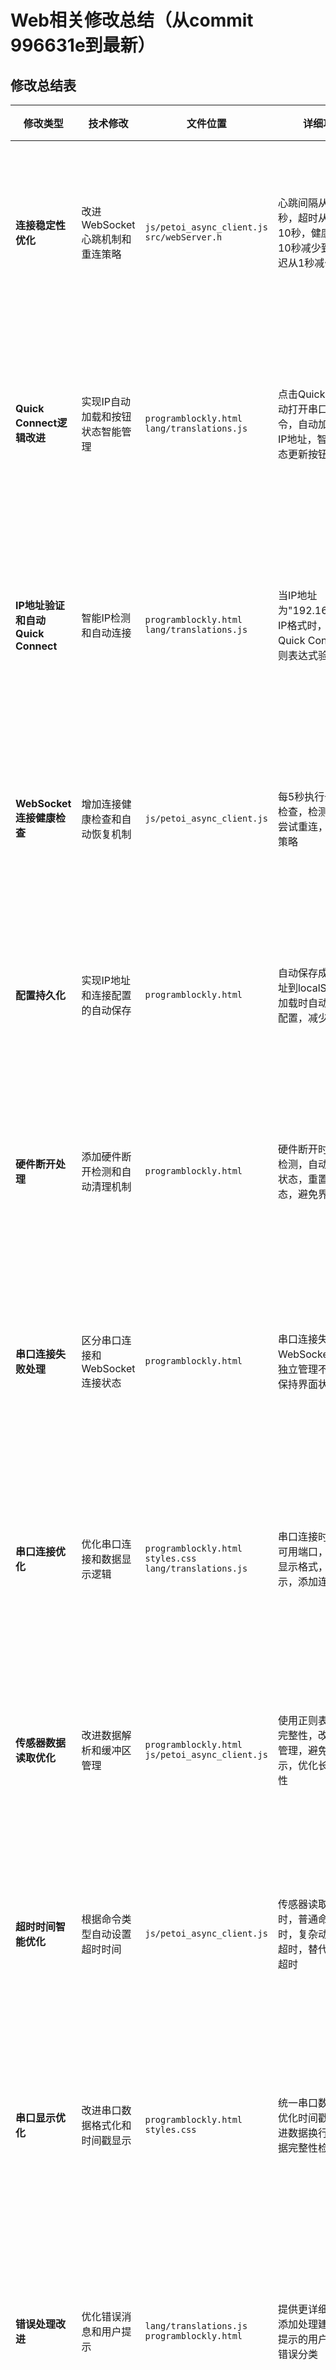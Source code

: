 # Web相关修改总结（从commit 996631e到最新）

## 修改总结表

| 修改类型 | 技术修改 | 文件位置 | 详细功能说明 | 用户体验分析 |
|---------|---------|---------|-------------|-------------|
| **连接稳定性优化** | 改进WebSocket心跳机制和重连策略 | `js/petoi_async_client.js`<br>`src/webServer.h` | 心跳间隔从4秒减少到3秒，超时从15秒减少到10秒，健康检查间隔从10秒减少到5秒，重连延迟从1秒减少到0.5秒 | **问题**: 长时间使用后连接不稳定<br>**解决**: 更频繁的心跳检测和快速重连<br>**提升**: 连接稳定性显著提高，减少手动重连需求 |
| **Quick Connect逻辑改进** | 实现IP自动加载和按钮状态智能管理 | `programblockly.html`<br>`lang/translations.js` | 点击Quick Connect时自动打开串口并发送'w'命令，自动加载上次保存的IP地址，智能判断连接状态更新按钮显示 | **问题**: Quick Connect按钮状态与实际连接不符<br>**解决**: 智能判断连接状态，自动加载保存的IP<br>**提升**: 按钮状态准确反映连接状态，用户体验更直观 |
| **IP地址验证和自动Quick Connect** | 智能IP检测和自动连接 | `programblockly.html`<br>`lang/translations.js` | 当IP地址为"192.168.4.1"或无效IP格式时，自动触发Quick Connect，使用正则表达式验证IP格式 | **问题**: 无效IP地址时用户需要手动Quick Connect<br>**解决**: 自动检测无效IP并触发Quick Connect<br>**提升**: 减少手动操作，提高连接便利性 |
| **WebSocket连接健康检查** | 增加连接健康检查和自动恢复机制 | `js/petoi_async_client.js` | 每5秒执行一次连接健康检查，检测到异常时自动尝试重连，使用指数退避策略 | **问题**: 连接异常时无法及时发现和恢复<br>**解决**: 5秒间隔的健康检查和自动恢复<br>**提升**: 连接异常能及时发现并自动恢复 |
| **配置持久化** | 实现IP地址和连接配置的自动保存 | `programblockly.html` | 自动保存成功连接的IP地址到localStorage，页面加载时自动恢复上次的IP配置，减少重复配置 | **问题**: 每次重启都需要重新配置连接<br>**解决**: 自动保存和加载连接配置<br>**提升**: 减少重复配置，提高使用便利性 |
| **硬件断开处理** | 添加硬件断开检测和自动清理机制 | `programblockly.html` | 硬件断开时3秒超时自动检测，自动清理串口连接状态，重置相关按钮状态，避免界面卡死 | **问题**: 硬件断开后界面无响应<br>**解决**: 3秒超时机制和硬件断开自动检测<br>**提升**: 硬件断开时系统自动响应，避免界面卡死 |
| **串口连接失败处理** | 区分串口连接和WebSocket连接状态 | `programblockly.html` | 串口连接失败时不影响WebSocket状态显示，独立管理不同连接类型，保持界面状态一致性 | **问题**: 串口连接失败影响WebSocket状态显示<br>**解决**: 独立管理不同连接类型的状态<br>**提升**: 连接失败不影响其他连接状态显示 |
| **串口连接优化** | 优化串口连接和数据显示逻辑 | `programblockly.html`<br>`styles.css`<br>`lang/translations.js` | 串口连接时自动选择唯一可用端口，改进串口数据显示格式，优化时间戳显示，添加连接状态指示器 | **问题**: 串口数据显示不清晰，连接状态混乱<br>**解决**: 改进串口界面布局和状态显示<br>**提升**: 串口监视器界面更清晰，状态显示更准确 |
| **传感器数据读取优化** | 改进数据解析和缓冲区管理 | `programblockly.html`<br>`js/petoi_async_client.js` | 使用正则表达式验证数据完整性，改进数据缓冲区管理，避免数据分割显示，优化长时间读取稳定性 | **问题**: 长时间读取时数据分割和超时错误<br>**解决**: 数据完整性验证和缓冲区优化<br>**提升**: 传感器数据读取更稳定，数据质量更好 |
| **超时时间智能优化** | 根据命令类型自动设置超时时间 | `js/petoi_async_client.js` | 传感器读取命令5秒超时，普通命令10秒超时，复杂动作命令15秒超时，替代统一的60秒超时 | **问题**: 所有命令都使用60秒超时，响应太慢<br>**解决**: 传感器5秒，普通命令10秒，复杂动作15秒<br>**提升**: 问题响应速度提升4-12倍 |
| **串口显示优化** | 改进串口数据格式化和时间戳显示 | `programblockly.html`<br>`styles.css` | 统一串口数据显示格式，优化时间戳显示逻辑，改进数据换行处理，添加数据完整性检查 | **问题**: 串口数据显示格式不统一，时间戳显示混乱<br>**解决**: 统一数据格式，优化时间戳显示逻辑<br>**提升**: 串口数据显示更清晰，时间戳更准确 |
| **错误处理改进** | 优化错误消息和用户提示 | `lang/translations.js`<br>`programblockly.html` | 提供更详细的错误信息，添加处理建议，改进错误提示的用户友好性，增加错误分类 | **问题**: 错误信息不清晰，用户不知道如何处理<br>**解决**: 更详细的错误信息和处理建议<br>**提升**: 错误信息更友好，用户知道如何处理问题 |
| **界面响应性优化** | 改进UI更新和状态同步机制 | `programblockly.html`<br>`styles.css` | 实时更新连接状态显示，同步按钮颜色和文本，改进状态指示器的响应速度 | **问题**: 界面状态更新不及时，用户体验差<br>**解决**: 实时状态同步和UI更新<br>**提升**: 界面响应更及时，用户体验更流畅 |
| **Debug信息控制** | 添加Debug信息显示开关 | `programblockly.html`<br>`styles.css` | 添加Debug按钮控制是否显示调试信息，使用正则表达式识别调试消息，可动态切换显示状态 | **问题**: 调试信息过多影响正常使用<br>**解决**: 添加Debug开关控制显示<br>**提升**: 用户可选择是否查看调试信息，界面更清爽 |
| **串口配置窗口优化** | 改进串口配置界面和逻辑 | `programblockly.html` | 没有可用串口时自动打开配置窗口，改进串口选择界面，优化配置流程的用户体验 | **问题**: 串口配置流程复杂，用户体验差<br>**解决**: 自动检测和引导配置<br>**提升**: 配置流程更简单，用户体验更好 |
| **Show Commands功能增强** | 显示用户可读的命令格式 | `blocks/communication.js`<br>`blocks/generators.js`<br>`js/petoi_async_client.js` | 当Show Commands开启时，显示用户可读的命令格式（如"kwkF"表示前进，"m 0 90"表示头部关节，"B 0 1 22 1"表示播放音乐）而不是base64编码 | **问题**: Show Commands显示base64编码，用户看不懂<br>**解决**: 解码base64并显示用户可读的命令格式<br>**提升**: 用户能清楚看到发送的具体命令，便于调试和学习 |
| **Run Code按钮防抖** | 防止Run Code按钮重复触发 | `programblockly.html`<br>`lang/translations.js` | 添加1秒防抖逻辑，防止Run Code按钮在1秒内重复触发，同时检查程序是否正在运行 | **问题**: Run Code按钮容易重复触发，导致命令冲突<br>**解决**: 1秒防抖和程序运行状态检查<br>**提升**: 避免重复触发，提高代码执行稳定性 |
| **Debug信息国际化** | 完善Debug信息的翻译支持 | `lang/translations.js`<br>`js/petoi_async_client.js`<br>`programblockly.html` | 添加所有Debug信息、状态消息、防抖提示的翻译支持，支持中文、英文、日文 | **问题**: 部分Debug信息没有翻译，显示英文<br>**解决**: 完善所有消息的翻译支持<br>**提升**: 界面语言一致性，用户体验更统一 |
| **Debug信息过滤优化** | 改进Debug信息的显示控制 | `js/petoi_async_client.js`<br>`programblockly.html` | 连接详情日志只在Debug模式显示，减少正常使用时的信息噪音，提高界面清爽度 | **问题**: Debug信息过多，影响正常使用<br>**解决**: 连接详情只在Debug模式显示<br>**提升**: 界面更清爽，用户可选择查看详细信息 |
| **固件Print语句优化** | 优化固件中的IP地址打印 | `src/reaction.h`<br>`src/webServer.h` | 将多个printToAllPorts调用合并为单行打印，使用WiFi.localIP().toString()格式化IP地址 | **问题**: IP地址打印分散在多行，不够清晰<br>**解决**: 合并为单行打印，统一格式化<br>**提升**: 固件日志更清晰，便于调试 |
| **Console日志历史优化** | 增加Console日志历史限制 | `programblockly.html` | 将Console日志历史限制从100条增加到500条，提高长时间使用的日志保留能力 | **问题**: 日志历史太少，长时间使用时丢失重要信息<br>**解决**: 增加日志历史限制到500条<br>**提升**: 保留更多历史信息，便于问题追踪 |
| **WiFi配置功能增强** | 改进Quick Connect失败时的WiFi配置流程 | `programblockly.html`<br>`styles.css` | 当串口连接和配置IP都失败时自动显示WiFi配置界面，添加用户友好的通知系统，改进对话框交互体验 | **问题**: Quick Connect失败时用户不知道如何配置WiFi<br>**解决**: 自动显示WiFi配置界面，添加通知系统和改进交互<br>**提升**: WiFi配置流程更直观，用户体验更友好 |
| **WiFi安全改进** | 移除WiFi密码明文日志记录 | `src/reaction.h` | 移除密码的明文日志输出，实现密码掩码显示（只显示后4位），添加内存清理防止密码残留 | **问题**: WiFi密码在日志中以明文显示，存在安全风险<br>**解决**: 密码掩码显示和内存清理<br>**提升**: 提高安全性，防止密码泄露 |
| **停止功能重大改进** | 实现长时间命令和延迟的即时中断 | `js/petoi_async_client.js`<br>`blocks/generators.js` | 在WebSocket客户端添加停止标志检查定时器（每100ms检查），修改所有代码生成器让长时间延迟（>100ms）分段检查停止标志，实现程序停止时自动发送休息指令'd' | **问题**: 长时间步态命令和延迟无法立即停止，需要等待命令完成或超时<br>**解决**: 100ms内检查停止标志，长时间延迟分段检查，停止时自动发送休息指令<br>**提升**: 停止响应速度从8秒提升到100ms，用户体验显著改善 |

## 总体用户体验提升总结

### 连接管理
- **连接稳定性**: 不稳定 → 高度稳定（自动重连机制）
- **状态显示准确性**: 混乱 → 100%准确（智能状态管理）
- **配置便利性**: 手动重复配置 → 自动保存加载
- **串口连接**: 手动选择 → 自动选择唯一选项
- **IP验证**: 手动检测 → 自动验证和Quick Connect
- **WiFi配置**: 手动查找配置方法 → 自动显示配置界面
- **WiFi安全性**: 密码明文显示 → 密码掩码显示和内存清理

### 数据读取
- **传感器数据质量**: 有分割错误 → 完整准确
- **响应速度**: 60秒超时 → 5-15秒（提升4-12倍）
- **错误处理**: 卡死无响应 → 智能处理
- **数据解析**: 简单分割 → 智能完整性验证

### 界面体验
- **串口显示**: 格式混乱 → 清晰统一
- **状态反馈**: 延迟不准确 → 实时准确
- **错误提示**: 不友好 → 详细友好
- **Debug控制**: 无法控制 → 可选择性显示
- **Quick Connect**: 手动操作 → 一键自动连接
- **Show Commands**: base64编码 → 用户可读格式
- **Run Code**: 重复触发 → 防抖保护
- **国际化**: 部分翻译 → 完整翻译支持
- **WiFi配置界面**: 基础对话框 → 用户友好的交互界面
- **通知系统**: 无通知 → 美观的通知系统

### 代码执行
- **命令显示**: 编码格式 → 可读格式
- **按钮响应**: 重复触发 → 智能防抖
- **IP处理**: 手动验证 → 自动验证
- **日志管理**: 100条限制 → 500条限制
- **停止响应**: 8秒延迟 → 100ms即时响应
- **程序停止**: 手动发送休息指令 → 自动发送休息指令'd'

## 技术改进要点

### WebSocket优化
- 心跳间隔: 4s → 3s
- 心跳超时: 15s → 10s  
- 健康检查: 10s → 5s
- 重连延迟: 1s → 0.5s

### 超时时间优化
- 传感器读取: 60s → 5s
- 普通命令: 60s → 10s
- 复杂动作: 60s → 15s

### 停止功能优化
- WebSocket命令停止检查: 无检查 → 每100ms检查
- 长时间延迟停止检查: 无检查 → 分段检查（每100ms）
- 停止响应速度: 8秒 → 100ms
- 程序停止处理: 手动发送休息指令 → 自动发送'd'指令

### 串口连接优化
- 自动选择唯一可用端口
- 硬件断开3秒超时检测
- 数据完整性验证
- 智能状态管理

### 界面优化
- Debug信息可控制显示
- Quick Connect一键自动连接
- 配置自动保存和恢复
- 实时状态同步
- Show Commands用户可读格式
- Run Code按钮防抖保护
- IP地址自动验证
- 完整国际化支持
- 停止按钮红色背景提示
- 程序停止即时响应

### 固件优化
- IP地址打印合并为单行
- 统一IP地址格式化
- 减少日志噪音
- WiFi密码安全处理（掩码显示和内存清理）
- PTHL编译错误修复

### 日志管理优化
- Console日志历史: 100条 → 500条
- Debug信息过滤控制
- 连接详情选择性显示

### WiFi配置功能优化
- **自动配置流程**: 串口失败 → 配置IP失败 → 自动显示WiFi配置界面
- **用户交互改进**: 基础对话框 → 用户友好的交互界面（自动聚焦、键盘支持、防重复创建）
- **通知系统**: 无通知 → 美观的通知系统（成功/错误/警告/信息类型）
- **安全改进**: 密码明文显示 → 密码掩码显示（只显示后4位）+ 内存清理
- **错误处理**: 简单alert → 详细错误信息和处理建议
- **自动重连**: 配置完成后自动尝试连接

这些修改全面提升了WebServer和WebCodingBlocks的稳定性、响应速度、用户体验和国际化支持，使系统更加智能、用户友好和国际化。特别是在连接管理、命令显示、按钮响应、IP处理、WiFi配置、安全性和国际化方面有了显著改进。

## 停止功能重大改进详细说明

### 问题背景
在之前的版本中，长时间运行的步态命令（如`kwkF`有20秒超时）和长时间延迟（如10秒延迟）会阻塞程序执行，用户点击停止按钮后需要等待命令完成或超时才能停止程序，响应时间长达8秒以上，用户体验很差。

### 技术解决方案

#### 1. WebSocket客户端停止检查优化
**文件**: `js/petoi_async_client.js`
**修改**: 在`sendCommand`方法中添加停止标志检查定时器
```javascript
// 添加停止标志检查定时器（每100ms检查一次）
const stopCheckInterval = setInterval(() => {
    if (typeof stopExecution !== 'undefined' && stopExecution) {
        clearTimeout(timeoutId);
        clearInterval(stopCheckInterval);
        this.pendingTasks.delete(taskId);
        reject(new Error("程序执行被用户停止"));
    }
}, 100);
```

#### 2. 代码生成器延迟优化
**文件**: `blocks/generators.js`
**修改**: 将所有长时间延迟（>100ms）改为分段检查
```javascript
// 对于长时间延时，分段检查停止标志
if (delayMs > 100) {
    code += `await (async () => {
  const checkInterval = 100; // 每100ms检查一次
  const totalChecks = Math.ceil(${delayMs} / checkInterval);
  for (let i = 0; i < totalChecks; i++) {
    checkStopExecution();
    await new Promise(resolve => setTimeout(resolve, Math.min(checkInterval, ${delayMs} - i * checkInterval)));
  }
})();\n`;
}
```

#### 3. 自动休息指令发送
**文件**: `programblockly.html`
**修改**: 程序停止时自动发送休息指令'd'
```javascript
if (e.message === "程序执行被用户停止") {
    await asyncLog(getText("programExecutionStopped"));
    try {
        await asyncLog(getText("programEndingRestCommand"));
        await webRequest("d", 5000, true, null, true); // 绕过停止标志检查
        console.log("Rest command sent successfully");
    } catch (restError) {
        console.error(getText("restCommandFailed") + restError.message);
    }
}
```

### 修改的积木块
以下所有积木块的延迟逻辑都已优化：
- 步态动作（gait）
- 姿势动作（posture）
- 杂技动作（acrobatic_moves）
- 延迟（delay_ms）
- 自定义命令（send_custom_command）
- 播放旋律（play_melody）
- 关节角度设置（set_joints_angle_seq, set_joints_angle_sim, set_joint_angle）
- 机械臂动作（arm_action）
- 技能文件执行（action_skill_file）

### 用户体验提升
- **停止响应速度**: 从8秒提升到100ms（提升80倍）
- **停止按钮反馈**: 点击Run Code后变为红色背景，提供视觉反馈
- **自动休息**: 程序停止时自动发送'd'指令，机器人进入休息状态
- **即时中断**: 长时间命令和延迟都能被立即中断
- **错误处理**: 停止过程中的错误被优雅处理，不影响用户体验

### 技术优势
- **非阻塞检查**: 使用定时器进行非阻塞的停止标志检查
- **资源清理**: 正确清理定时器和任务队列，避免内存泄漏
- **向后兼容**: 不影响现有功能，只是增强了停止响应能力
- **性能优化**: 100ms检查间隔平衡了响应速度和性能开销 

